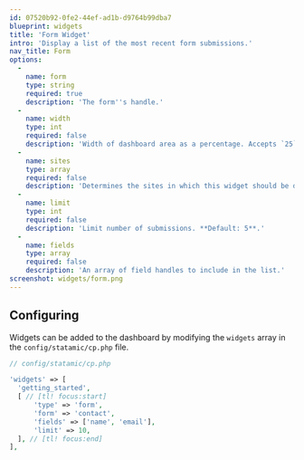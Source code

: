 ```yaml
---
id: 07520b92-0fe2-44ef-ad1b-d9764b99dba7
blueprint: widgets
title: 'Form Widget'
intro: 'Display a list of the most recent form submissions.'
nav_title: Form
options:
  -
    name: form
    type: string
    required: true
    description: 'The form''s handle.'
  -
    name: width
    type: int
    required: false
    description: 'Width of dashboard area as a percentage. Accepts `25`, `33`, `50`, `66`, `75` and `100`.'
  -
    name: sites
    type: array
    required: false
    description: 'Determines the sites in which this widget should be displayed.'
  -
    name: limit
    type: int
    required: false
    description: 'Limit number of submissions. **Default: 5**.'
  -
    name: fields
    type: array
    required: false
    description: 'An array of field handles to include in the list.'
screenshot: widgets/form.png
---
```

## Configuring

Widgets can be added to the dashboard by modifying the `widgets` array in the `config/statamic/cp.php` file.

``` php
// config/statamic/cp.php

'widgets' => [
  'getting_started',
  [ // [tl! focus:start]
      'type' => 'form',
      'form' => 'contact',
      'fields' => ['name', 'email'],
      'limit' => 10,
  ], // [tl! focus:end]
],
